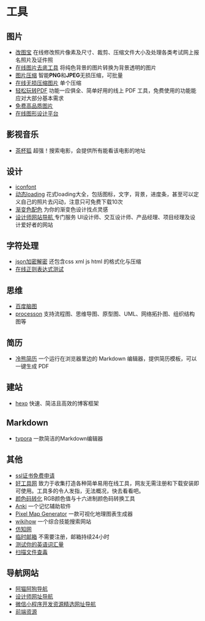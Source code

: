 # 工具



## 图片

- [改图宝]([https://www.gaitubao.com](https://www.gaitubao.com/)) 在线修改照片像素及尺寸、裁剪、压缩文件大小及处理各类考试网上报名照片及证件照
- [在线图片去底工具](<http://www.aigei.com/bgremover/>) 将纯色背景的图片转换为背景透明的图片
- [图片压缩](<https://tinypng.com/>) 智能**PNG**和**JPEG**无损压缩，可批量
- [在线无损压缩图片](<http://www.bejson.com/ui/compress_img/>) 单个压缩
- [轻松玩转PDF](<https://smallpdf.com/cn>) 功能一应俱全、简单好用的线上 PDF 工具，免费使用的功能能应对大部分基本需求
- [免费高品质图片](<https://www.pexels.com/>)
- [在线图形设计平台](<https://www.canva.com/>)

  



## 影视音乐

- [茶杯狐](https://www.cupfox.com/) 超强！搜索电影，会提供所有能看该电影的地址





## 设计

- [iconfont](<https://www.iconfont.cn/>) 
- [动态loading](<https://loading.io/>) 花式loading大全，包括图标，文字，背景，进度条，甚至可以定义自己的照片去闪动，注意只可免费下载10次
- [渐变色配色](<https://gradient.shapefactory.co/>) 为你的渐变色设计找点灵感
- [设计师网站导航 ](<https://www.niudana.com/>) 专门服务 UI设计师、交互设计师、产品经理、项目经理及设计爱好者的网站





## 字符处理

- [json加密解密](<https://www.sojson.com/jsjiemi.html>) 还包含css xml  js html 的格式化与压缩
- [在线正则表达式测试](在线正则表达式测试)





## 思维

- [百度脑图](<https://naotu.baidu.com/>)
- [processon](https://www.processon.com/) 支持流程图、思维导图、原型图、UML、网络拓扑图、组织结构图等





## 简历

- [冷熊简历](http://cv.ftqq.com/) 一个运行在浏览器里边的 Markdown 编辑器，提供简历模板，可以一键生成 PDF 





## 建站

- [hexo](<https://hexo.io/zh-cn/>)  快速、简洁且高效的博客框架





## Markdown

- [typora](<https://www.typora.io/>)  一款简洁的Markdown编辑器



## 其他

- [ssl证书免费申请](<https://letsencrypt.osfipin.com/>)
- [好工具网](<http://www.nicetool.net/>) 致力于收集打造各种简单易用在线工具，网友无需注册和下载安装即可使用。工具多的令人发指，无法概况，快去看看吧。
- [颜色码转化](<https://www.sioe.cn/yingyong/yanse-rgb-16/>) RGB颜色值与十六进制颜色码转换工具
- [Anki](<http://www.ankichina.net/>) 一个记忆辅助软件
- [Pixel Map Generator](<https://pixelmap.amcharts.com/>) 一款可视化地理图表生成器
- [wikihow](https://zh.wikihow.com) 一个综合技能搜索网站
- [仿知网](<https://www.cn-ki.net/>)
- [临时邮箱](http://24mail.chacuo.net/) 不需要注册，邮箱持续24小时
- [测试你的英语词汇量](http://testyourvocab.com/)
- [扫描文件查毒](<https://www.virustotal.com/gui/home/upload>)





## 导航网站

- [阿猫阿狗导航](<https://dh.woshipm.com/>)
- [设计师网址导航](<https://hao.uisdc.com/>)
- [微信小程序开发资源精选网址导航](<http://www.yimijili.com/>)
- [前端资源](<http://nav.templatesy.com/>)



